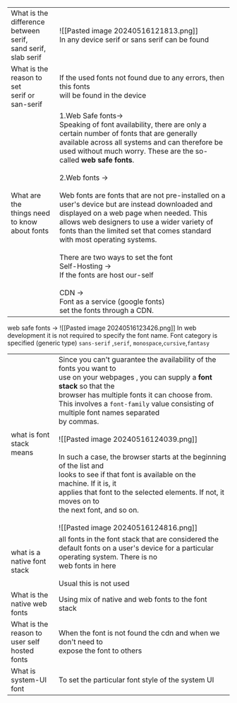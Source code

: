 
|                                                                      |                                                                                                                                                                                                                                                                                                                                                                                                                                                                                                                                                                                                                                                                                                                                  |
| -------------------------------------------------------------------- | -------------------------------------------------------------------------------------------------------------------------------------------------------------------------------------------------------------------------------------------------------------------------------------------------------------------------------------------------------------------------------------------------------------------------------------------------------------------------------------------------------------------------------------------------------------------------------------------------------------------------------------------------------------------------------------------------------------------------------- |
| What is the difference<br> between serif, <br>sand serif, slab serif | ![[Pasted image 20240516121813.png]]<br>In any device serif or sans serif can be found                                                                                                                                                                                                                                                                                                                                                                                                                                                                                                                                                                                                                                           |
| What is the <br>reason to set <br>serif or san-serif                 | If the used fonts not found due to any errors, then this fonts<br>will be found in the device                                                                                                                                                                                                                                                                                                                                                                                                                                                                                                                                                                                                                                    |
| What are the <br>things need to know about fonts                     | 1.Web Safe fonts-><br>Speaking of font availability, there are only a certain number of fonts that are generally available across all systems and can therefore be used without much worry. These are the so-called **web safe fonts**.<br><br>2.Web fonts -><br><br>Web fonts are fonts that are not pre-installed on a user's device but are instead downloaded and displayed on a web page when needed. This allows web designers to use a wider variety of fonts than the limited set that comes standard with most operating systems.<br><br>There are two ways to set the font<br>Self-Hosting -> <br>If the fonts are host our-self<br><br>CDN -><br>Font as a service (google fonts)<br>set the fonts through a CDN.<br> |
web safe fonts ->
![[Pasted image 20240516123426.png]]
In web development it is not required to specify the font name. Font category is specified (generic type)
`sans-serif` ,`serif`, `monospace`,`cursive`,`fantasy`

|                                                       |                                                                                                                                                                                                                                                                                                                                                                                                                                                                                                                                                                                                                                              |
| ----------------------------------------------------- | -------------------------------------------------------------------------------------------------------------------------------------------------------------------------------------------------------------------------------------------------------------------------------------------------------------------------------------------------------------------------------------------------------------------------------------------------------------------------------------------------------------------------------------------------------------------------------------------------------------------------------------------- |
| what is font stack<br>means                           | Since you can't guarantee the availability of the fonts you want to <br>use on your webpages , you can supply a **font stack** so that the <br>browser has multiple fonts it can choose from. This involves a `font-family` value consisting of multiple font names separated<br> by commas.<br><br>![[Pasted image 20240516124039.png]]<br><br>In such a case, the browser starts at the beginning of the list and <br>looks to see if that font is available on the machine. If it is, it <br>applies that font to the selected elements. If not, it moves on to <br>the next font, and so on.<br><br>![[Pasted image 20240516124816.png]] |
| what is a <br>native font stack                       | all  fonts in the font stack that are considered the default fonts on a user's device for a particular operating system. There is no<br>web fonts in here<br><br>Usual this is not used                                                                                                                                                                                                                                                                                                                                                                                                                                                      |
| What is the native web<br>fonts                       | Using mix of native and web fonts to the font stack                                                                                                                                                                                                                                                                                                                                                                                                                                                                                                                                                                                          |
| What is the<br>reason to<br>user self<br>hosted fonts | When the font is not found the cdn and when we don't need to<br>expose the font to others                                                                                                                                                                                                                                                                                                                                                                                                                                                                                                                                                    |
| What is system-UI font                                | To set the particular font style of the system UI                                                                                                                                                                                                                                                                                                                                                                                                                                                                                                                                                                                            |
